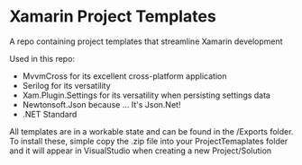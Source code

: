 # Xamarin Project Templates
A repo containing project templates that streamline Xamarin development

Used in this repo:
- MvvmCross for its excellent cross-platform application
- Serilog for its versatility
- Xam.Plugin.Settings for its versatility when persisting settings data
- Newtonsoft.Json because ... It's Json.Net!
- .NET Standard

All templates are in a workable state and can be found in the /Exports folder.
To install these, simple copy the .zip file into your ProjectTemaplates folder and it will appear in VisualStudio when creating a new Project/Solution
